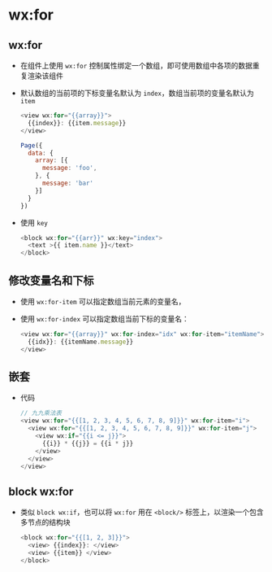 # wx:for

## wx:for

- 在组件上使用 `wx:for` 控制属性绑定一个数组，即可使用数组中各项的数据重复渲染该组件

- 默认数组的当前项的下标变量名默认为 `index`，数组当前项的变量名默认为 `item`

    ```js
    <view wx:for="{{array}}">
      {{index}}: {{item.message}}
    </view>
    ```

    ```js
    Page({
      data: {
        array: [{
          message: 'foo',
        }, {
          message: 'bar'
        }]
      }
    })
    ```

- 使用 `key`&#x20;

    ```js
    <block wx:for="{{arr}}" wx:key="index">
      <text >{{ item.name }}</text>
    </block>
    ```

## 修改变量名和下标

- 使用 `wx:for-item` 可以指定数组当前元素的变量名，

- 使用 `wx:for-index` 可以指定数组当前下标的变量名：

    ```js
    <view wx:for="{{array}}" wx:for-index="idx" wx:for-item="itemName">
      {{idx}}: {{itemName.message}}
    </view>
    ```

## 嵌套

- 代码

    ```js
    // 九九乘法表
    <view wx:for="{{[1, 2, 3, 4, 5, 6, 7, 8, 9]}}" wx:for-item="i">
      <view wx:for="{{[1, 2, 3, 4, 5, 6, 7, 8, 9]}}" wx:for-item="j">
        <view wx:if="{{i <= j}}">
          {{i}} * {{j}} = {{i * j}}
        </view>
      </view>
    </view>
    ```

## block wx:for

- 类似 `block wx:if`，也可以将 `wx:for` 用在 `<block/>` 标签上，以渲染一个包含多节点的结构块

    ```js
    <block wx:for="{{[1, 2, 3]}}">
      <view> {{index}}: </view>
      <view> {{item}} </view>
    </block>
    ```
